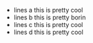 - lines a this is pretty cool
- lines b this is pretty borin
- lines c this is pretty cool
- lines d this is pretty cool
